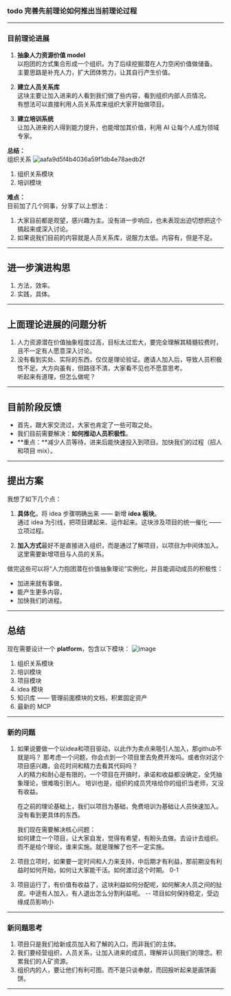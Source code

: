 
### todo 完善先前理论如何推出当前理论过程
------------------------
### 目前理论进展

1. **抽象人力资源价值 model**  
   以抱团的方式集合形成一个组织。为了后续挖掘潜在人力空闲价值做储备。  
   主要思路是补充人力，扩大团体势力，让其自行产生价值。

2. **建立人员关系库**  
   这块主要让加入进来的人看到我们做了些内容，看到组织内部人员情况。  
   有想法可以直接利用人员关系库来组织大家开始做项目。

3. **建立培训系统**  
   让加入进来的人得到能力提升，也能增加其价值，利用 AI 让每个人成为领域专家。

**总结：**  
组织关系
![aafa9d5f4b4036a59f1db4e78aedb2f](https://github.com/user-attachments/assets/7fff0f7f-52b8-41e2-93ef-560c1fa54f5a)

1. 组织关系模块  
2. 培训模块

**难点：**  
目前加了几个同事，分享了以上想法：  
1. 大家目前都是观望，感兴趣为主。没有进一步响应，也未表现出迫切想把这个搞起来或深入讨论。  
2. 如果说我们目前的内容就是人员关系库，说服力太低。内容有，但是不足。

---

## 进一步演进构思

1. 方法，效率。  
2. 实践，具体。

---

## 上面理论进展的问题分析

1. 人力资源潜在价值抽象程度过高，目标太过宏大，要完全理解其精髓较费时，且不一定有人愿意深入讨论。  
2. 没有看到实处、实际的东西，仅仅是理论验证。邀请人加入后，导致人员积极性不足。大方向虽有，但路径不清，大家看不见也不愿意思考。  
   听起来有道理，但怎么做呢？

---

## 目前阶段反馈

- 首先，跟大家交流过，大家也肯定了一些可取之处。  
- 我们目前需要解决：**如何推动人员积极性**。  
- **重点：**减少人员等待，进来后能快速投入到项目。加快我们的过程（招人和项目 mix）。

---

## 提出方案

我想了如下几个点：

1. **具体化**，将 idea 步骤明确出来 —— 新增 **idea 板块**。  
   通过 idea 为引线，把项目建起来、运作起来。这块涉及项目的统一催化 —— 立项过程。

2. **加入方式**最好不是直接进入组织，而是通过了解项目，以项目为中间体加入。  
   这里需要新增项目与人员的关系。

做完这些可以将“人力抱团潜在价值抽象理论”实例化，并且能调动成员的积极性：  
- 加进来就有事做，  
- 能产生更多内容，  
- 加快我们的进程。

---

## 总结

现在需要设计一个 **platform**，包含以下模块：
![image](https://github.com/user-attachments/assets/05d094d2-7675-406e-87b3-4f9040dadb87)

1. 组织关系模块  
2. 培训模块  
3. 项目模块  
4. idea 模块  
5. 知识库 —— 管理前面模块的文档，积累固定资产  
6. 最新的 MCP

---

### 新的问题
1. 如果说要做一个以idea和项目驱动，以此作为卖点来吸引人加入，那github不就是吗？
   那考虑一个问题，你会点到一个项目里去免费开发吗。或者你对这个项目感兴趣，会花时间和精力去看其代码吗？  
   人的精力和耐心是有限的，一个项目在开搞时，承诺和收益都没确定，全凭抽象理论，很难吸引到人。
   培训也是，组织的成员凭啥给你的组织当老师，又没有收益。  
   
   在之前的理论基础上，我们以项目为基础，免费培训为基础让人员快速加入。 没有看到更具体的东西。  
   
   我们现在需要解决核心问题：  
   如何建立一个项目，让大家自发，觉得有希望，有盼头去做。去设计去组织。  
   而不是给个理论，谁来实施。就是理解了也不一定实施。  

2. 项目立项时，如果要一定时间和人力来支持，中后期才有利益，那前期没有利益时如何开始，如何让大家能干活。如何渡过这个时期。 0-1  

3. 项目运行了，有价值有收益了，这块利益如何分配呢，如何解决人员之间的扯皮。中途有人加入，有人退出怎么分割利益呢。 -- 项目如何保持稳定，受边缘成员影响小

-----

### 新问题思考
1. 项目只是我们给新成员加入和了解的入口，而非我们的主体。  
2. 我们要经营组织，人员关系，让加入进来的成员，理解并认同我们的理念。积累我们的人矿资源。  
3. 组织内的人，要让他们有利可图。而不是只谈奉献，而回报听起来是画饼画饼。

-----

